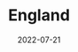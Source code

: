 ---
title: "England"
heading: "Unenlightened"
date: 2022-07-21
# date: 2022-08-08
image: "/flags/gb.png"
---